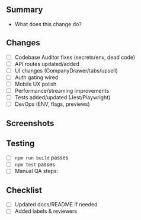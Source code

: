 ## Summary

- What does this change do?

## Changes

- [ ] Codebase Auditor fixes (secrets/env, dead code)
- [ ] API routes updated/added
- [ ] UI changes (CompanyDrawer/tabs/upsell)
- [ ] Auth gating wired
- [ ] Mobile UX polish
- [ ] Performance/streaming improvements
- [ ] Tests added/updated (Jest/Playwright)
- [ ] DevOps (ENV, flags, previews)

## Screenshots

## Testing

- [ ] `npm run build` passes
- [ ] `npm test` passes
- [ ] Manual QA steps:

## Checklist

- [ ] Updated docs/README if needed
- [ ] Added labels & reviewers